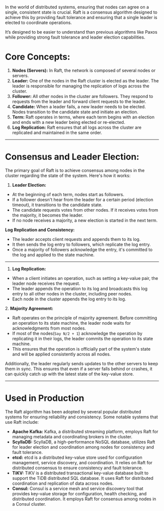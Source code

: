
In the world of distributed systems, ensuring that nodes can agree on a single, consistent state is crucial. Raft is a consensus algorithm designed to achieve this by providing fault tolerance and ensuring that a single leader is elected to coordinate operations.

It’s designed to be easier to understand than previous algorithms like Paxos while providing strong fault tolerance and leader election capabilities.


Core Concepts:
==============

1.  **Nodes (Servers):** In Raft, the network is composed of several nodes or servers.
2.  **Leader:** One of the nodes in the Raft cluster is elected as the leader. The leader is responsible for managing the replication of logs across the cluster.
3.  **Follower:** All other nodes in the cluster are followers. They respond to requests from the leader and forward client requests to the leader.
4.  **Candidate:** When a leader fails, a new leader needs to be elected. Nodes transition to the candidate state and initiate an election.
5.  **Term:** Raft operates in terms, where each term begins with an election and ends with a new leader being elected or re-elected.
6.  **Log Replication:** Raft ensures that all logs across the cluster are replicated and maintained in the same order.

-----------

Consensus and Leader Election:
==============================

The primary goal of Raft is to achieve consensus among nodes in the cluster regarding the state of the system. Here's how it works:

1.  **Leader Election:**

-   At the beginning of each term, nodes start as followers.
-   If a follower doesn't hear from the leader for a certain period (election timeout), it transitions to the candidate state.
-   The candidate requests votes from other nodes. If it receives votes from the majority, it becomes the leader.
-   If no node receives a majority, a new election is started in the next term.


**Log Replication and Consistency:**

-   The leader accepts client requests and appends them to its log.
-   It then sends the log entry to followers, which replicate the log entry.
-   Once a majority of followers acknowledge the entry, it's committed to the log and applied to the state machine.


---------------------

1.  **Log Replication:**

-   When a client initiates an operation, such as setting a key-value pair, the leader node receives the request.
-   The leader appends the operation to its log and broadcasts this log entry to all other nodes in the cluster, including peer nodes.
-   Each node in the cluster appends the log entry to its log.

2. **Majority Agreement:**

-   Raft operates on the principle of majority agreement. Before committing an operation to its state machine, the leader node waits for acknowledgments from most nodes.
-   If most of the nodes(`Say N/2 + 1`) acknowledge the operation by replicating it in their logs, the leader commits the operation to its state machine.
-   This ensures that the operation is officially part of the system's state and will be applied consistently across all nodes.

Additionally, the leader regularly sends updates to the other servers to keep them in sync. This ensures that even if a server falls behind or crashes, it can quickly catch up with the latest state of the key-value store.



-------

Used in Production
==================

The Raft algorithm has been adopted by several popular distributed systems for ensuring reliability and consistency. Some notable systems that use Raft include:

-   **Apache Kafka:** Kafka, a distributed streaming platform, employs Raft for managing metadata and coordinating brokers in the cluster.
-   **ScyllaDB:** ScyllaDB, a high-performance NoSQL database, utilizes Raft for leader election and coordination among nodes for consistency and fault tolerance.
-   **etcd:** etcd is a distributed key-value store used for configuration management, service discovery, and coordination. It relies on Raft for distributed consensus to ensure consistency and fault tolerance.
-   **TiKV:** TiKV is a distributed transactional key-value database built to support the TiDB distributed SQL database. It uses Raft for distributed coordination and replication of data across nodes.
-   **Consul:** Consul is a service mesh and service discovery tool that provides key-value storage for configuration, health checking, and distributed coordination. It employs Raft for consensus among nodes in a Consul cluster.